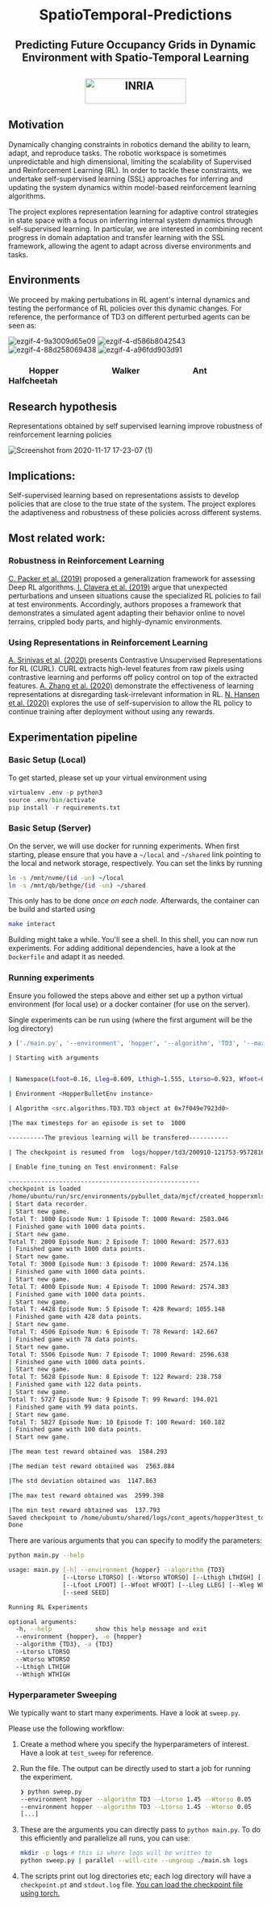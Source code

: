 #  <div align="center"> SpatioTemporal-Predictions </div>

##  <div align="center"> Predicting Future Occupancy Grids in Dynamic Environment with Spatio-Temporal Learning  </div>                      

##  <div align="center"> <img src="https://github.com/ksm26/SpatioTemporal-Predictions/blob/master/images/Inria.jpg" alt="INRIA" width="200" height="50"/> </div>


## Motivation

Dynamically changing constraints in robotics demand the ability to learn, adapt, and reproduce tasks. The robotic workspace is sometimes unpredictable and high dimensional, limiting the scalability of Supervised and Reinforcement Learning (RL). In order to tackle these constraints, we undertake self-supervised learning (SSL) approaches for inferring and updating the system dynamics within model-based reinforcement learning algorithms. 

The project explores representation learning for adaptive control strategies in state space with a focus on inferring internal system dynamics through self-supervised learning. In particular, we are interested in combining recent progress in domain adaptation and transfer learning with the SSL framework, allowing  the agent to adapt across diverse environments and tasks.  

## Environments
We proceed by making pertubations in RL agent's internal dynamics and testing the performance of RL policies over this dynamic changes. For reference, the performance of TD3 on different perturbed agents can be seen as:
 
![ezgif-4-9a3009d65e09](https://user-images.githubusercontent.com/24546547/99555041-2a980e80-29c0-11eb-9cd2-d5f0ac69c3e2.gif)
![ezgif-4-d586b8042543](https://user-images.githubusercontent.com/24546547/99555089-35eb3a00-29c0-11eb-8ecd-24c3bb9cde36.gif)
![ezgif-4-88d258069438](https://user-images.githubusercontent.com/24546547/99555100-397ec100-29c0-11eb-9d85-36a3ca9c6b60.gif)
![ezgif-4-a96fdd903d91](https://user-images.githubusercontent.com/24546547/99555115-3daade80-29c0-11eb-80b0-5075bff435ec.gif)


### &emsp; &emsp; Hopper &emsp; &emsp; &emsp; &emsp;  &emsp; Walker &emsp; &emsp; &emsp; &emsp; &emsp; Ant &emsp; &emsp; &emsp; &emsp; &emsp; Halfcheetah

## Research hypothesis 

Representations obtained by self supervised learning improve robustness of reinforcement learning policies

![Screenshot from 2020-11-17 17-23-07 (1)](https://user-images.githubusercontent.com/24546547/99554045-1273bf80-29bf-11eb-98a8-ac5131d0eaa1.gif)


## Implications: 

Self-supervised learning based on representations assists to develop policies that are close to the true state of the system. The project explores the adaptiveness and robustness of these policies across different systems.  

## Most related work: 
### Robustness in Reinforcement Learning

<a href="https://bair.berkeley.edu/blog/2019/03/18/rl-generalization/">C. Packer et al. (2019)</a> proposed a generalization framework for assessing Deep RL algorithms.<a href="https://arxiv.org/pdf/1803.11347.pdf"> I. Clavera et al. (2019)</a> argue that unexpected perturbations and unseen situations cause the specialized RL policies to fail at test environments. Accordingly, authors proposes a framework that demonstrates a simulated agent adapting their behavior online to novel terrains, crippled body parts, and highly-dynamic environments. 

### Using Representations in Reinforcement Learning
<a href="https://arxiv.org/pdf/2004.04136.pdf">A. Srinivas et al. (2020)</a> presents Contrastive Unsupervised Representations for RL (CURL). CURL extracts high-level features from raw pixels using contrastive learning and performs off policy control on top of the extracted features. <a href="https://arxiv.org/pdf/2006.10742.pdf">A. Zhang et al. (2020)</a> demonstrate the effectiveness of learning representations at disregarding task-irrelevant information in RL. <a href="https://arxiv.org/pdf/2007.04309.pdf">N. Hansen et al. (2020)</a> explores the use of self-supervision to allow the RL policy to continue training after deployment without using any rewards.

## Experimentation pipeline

### Basic Setup (Local)

To get started, please set up your virtual environment using

``` python
virtualenv .env -p python3
source .env/bin/activate
pip install -r requirements.txt
```

### Basic Setup (Server)

On the server, we will use docker for running experiments.
When first starting, please ensure that you have a `~/local` and `~/shared` link pointing to the local and network storage, respectively. You can set the links by running

``` bash
ln -s /mnt/nvme/(id -un) ~/local
ln -s /mnt/qb/bethge/(id -un) ~/shared
```

This only has to be done *once on each node*.
Afterwards, the container can be build and started using

``` bash
make interact 
```

Building might take a while. You'll see a shell. In this shell, you can now run experiments.
For adding additional dependencies, have a look at the `Dockerfile` and adapt it as needed.

### Running experiments

Ensure you followed the steps above and either set up a python virtual environment (for local use) or a docker container (for use on the server).

Single experiments can be run using (where the first argument will be the log directory)

``` bash
❯ ['./main.py', '--environment', 'hopper', '--algorithm', 'TD3', '--max_timesteps', '10000', '--start_timesteps', '1000', '--eval_freq', '50', '--resume', 'logs/hopper/td3/200910-121753-957281654/checkpoint.pt', '--fine_tuning', '0', '--config_file', 'None', '--render', '0', '--lowlimit', '0.5', '--highlimit', '1.5', '--Wtorso', '0.037', '--Wthigh', '0.036', '--Wleg', '0.025', '--Wfoot', '0.057', '--Ltorso', '0.923', '--Lthigh', '1.555', '--Lleg', '0.609', '--Lfoot', '0.16', '--logdir', '/home/ubuntu/shared/logs/cont_agents/hopper3test_td3/200918-054157-051298797']

| Starting with arguments 


| Namespace(Lfoot=0.16, Lleg=0.609, Lthigh=1.555, Ltorso=0.923, Wfoot=0.057, Wleg=0.025, Wthigh=0.036, Wtorso=0.037, actor_lr=0.0003, algorithm='TD3', batch_size=256, config_file='/home/ubuntu/run/src/environments/pybullet_data/mjcf/created_hopperxmls/hopperhx5ox2nb.xml', critic_lr=0.0003, device='cuda', environment='hopper', eval_freq=50, evaluate=True, expl_noise=0.1, fine_tuning='0', gamma=0.99, h1_dim=400, h2_dim=300, highlimit=1.5, justname=None, logdir='/home/ubuntu/shared/logs/cont_agents/hopper3test_td3/200918-054157-051298797', lowlimit=0.5, max_timesteps=10000, noise_clip=0.5, policy_freq=2, policy_noise=0.2, render=0, resume='logs/hopper/td3/200910-121753-957281654/checkpoint.pt', start_timesteps=1000, tau_value=0.005)

| Environment <HopperBulletEnv instance>

| Algorithm <src.algorithms.TD3.TD3 object at 0x7f049e7923d0>

|The max timesteps for an episode is set to  1000

----------The previous learning will be transfered-----------

| The checkpoint is resumed from  logs/hopper/td3/200910-121753-957281654/checkpoint.pt

| Enable fine_tuning on Test environment: False 

-----------------------------------------------------
checkpoint is loaded
/home/ubuntu/run/src/environments/pybullet_data/mjcf/created_hopperxmls/hopperhx5ox2nb.xml
| Start data recorder.
| Start new game.
Total T: 1000 Episode Num: 1 Episode T: 1000 Reward: 2583.046
| Finished game with 1000 data points.
| Start new game.
Total T: 2000 Episode Num: 2 Episode T: 1000 Reward: 2577.633
| Finished game with 1000 data points.
| Start new game.
Total T: 3000 Episode Num: 3 Episode T: 1000 Reward: 2574.136
| Finished game with 1000 data points.
| Start new game.
Total T: 4000 Episode Num: 4 Episode T: 1000 Reward: 2574.383
| Finished game with 1000 data points.
| Start new game.
Total T: 4428 Episode Num: 5 Episode T: 428 Reward: 1055.148
| Finished game with 428 data points.
| Start new game.
Total T: 4506 Episode Num: 6 Episode T: 78 Reward: 142.667
| Finished game with 78 data points.
| Start new game.
Total T: 5506 Episode Num: 7 Episode T: 1000 Reward: 2596.638
| Finished game with 1000 data points.
| Start new game.
Total T: 5628 Episode Num: 8 Episode T: 122 Reward: 238.758
| Finished game with 122 data points.
| Start new game.
Total T: 5727 Episode Num: 9 Episode T: 99 Reward: 194.021
| Finished game with 99 data points.
| Start new game.
Total T: 5827 Episode Num: 10 Episode T: 100 Reward: 160.182
| Finished game with 100 data points.
| Start new game.

|The mean test reward obtained was  1584.293

|The median test reward obtained was  2563.884

|The std deviation obtained was  1147.863

|The max test reward obtained was  2599.398

|The min test reward obtained was  137.793
Saved checkpoint to /home/ubuntu/shared/logs/cont_agents/hopper3test_td3/200918-054157-051298797/checkpoint.pt
Done
```

There are various arguments that you can specify to modify the parameters:

``` bash
python main.py --help

usage: main.py [-h] --environment {hopper} --algorithm {TD3}
               [--Ltorso LTORSO] [--Wtorso WTORSO] [--Lthigh LTHIGH] [--Wthigh WTHIGH] 
               [--Lfoot LFOOT] [--Wfoot WFOOT] [--Lleg LLEG] [--Wleg WLEG]
               [--seed SEED]

Running RL Experiments

optional arguments:
  -h, --help            show this help message and exit
  --environment {hopper}, -e {hopper}
  --algorithm {TD3}, -a {TD3}
  --Ltorso LTORSO
  --Wtorso WTORSO
  --Lthigh LTHIGH
  --Wthigh WTHIGH       
```

### Hyperparameter Sweeping

We typically want to start many experiments.
Have a look at `sweep.py`.

Please use the following workflow:

1. Create a method where you specify the hyperparameters of interest.
   Have a look at `test_sweep` for reference.

2. Run the file. The output can be directly used to start a job for running the experiment.

    ``` bash
    ❯ python sweep.py 
    --environment hopper --algorithm TD3 --Ltorso 1.45 --Wtorso 0.05
    --environment hopper --algorithm TD3 --Ltorso 1.45 --Wtorso 0.05
    [...]
    ```
3. These are the arguments you can directly pass to `python main.py`. To do this efficiently and parallelize all runs, you can use:

    ``` bash
    mkdir -p logs # this is where logs will be written to
    python sweep.py | parallel --will-cite --ungroup ./main.sh logs
    ```
4. The scripts print out log directories etc; each log directory will have a `checkpoint.pt` and `stdout.log` file. [You can load the checkpoint file using torch.](https://pytorch.org/docs/stable/torch.html?highlight=torch%20load#torch.load)

